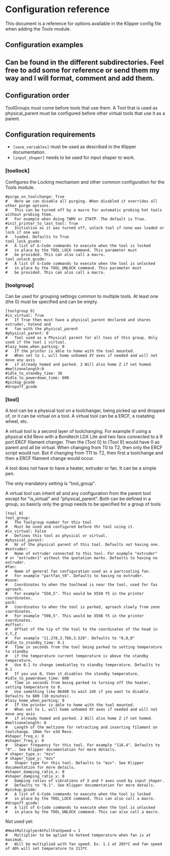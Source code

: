 # Configuration reference
This document is a reference for options available in the Klipper config file when adding the Tools module.

## Configuration examples
Can be found in the different subdirectories.
Feel free to add some for reference or send them my way and I will format, comment and add them.
- 

## Configuration order

ToolGroups must come before tools that use them. 
A Tool that is used as physical_parent must be configured before other virtual tools that use it as a parent.

## Configuration requirements

* `[save_variables]` must be used as described in the Klipper documentation.
* `[input_shaper]` needs to be used for input shaper to work.

### [toollock]

Configures the Locking mechanism and other common configuration for the Tools module.

```
#purge_on_toolchange: True
#   Here we can disable all purging. When disabled it overrides all other purge options. 
#   This can be turned off by a macro for automatic probing hot tools without probing them. 
#   For example when doing TAMV or ZTATP. The default is True.
#init_printer_to_last_tool: True
#   Initialise as it was turned off, unlock tool if none was loaded or lock if one was
#   loaded. Defaults to True
tool_lock_gcode:
#   A list of G-Code commands to execute when the tool is locked 
#   in place by the TOOL_LOCK command. This parameter must
#   be provided. This can also call a macro.
tool_unlock_gcode:
#   A list of G-Code commands to execute when the tool is unlocked 
#   in place by the TOOL_UNLOCK command. This parameter must
#   be provided. This can also call a macro.
```

### [toolgroup]

Can be used for grouping settings common to multiple tools. 
At least one (the 0) must be specified and can be empty.

```
[toolgroup 0]
#is_virtual: True
#   If True then must have a physical_parent declared and shares extruder, hotend and
#   fan with the physical_parent
#physical_parent: 0
#   Tool used as a Physical parent for all toos of this group. Only used if the tool i virtual.
#lazy_home_when_parking: 0
#   If the printer is able to home with the tool mounted.
#   When set to 1, will home unhomed XY axes if needed and will not move any axis
#   if already homed and parked. 2 Will also home Z if not homed.
#meltzonelength:0
#idle_to_standby_time: 30
#idle_to_powerdown_time: 600
#pickup_gcode
#dropoff_gcode
```

### [tool]

A tool can be a physical tool on a toolchanger, being picked up and dropped of, or it can be 
virtual on a tool. A virtual tool can be a ERCF, a roatating wheel, etc.

A virtual tool is a second layer of toolchanging. For example if using a physical e3d Revo 
with a Bondtech LGX Lite and two fans connected to a 9 port ERCF filament changer.
Then the [Tool 0] to [Tool 9] would have 0 as parent and all be virtual. When changing 
from T0 to T2, then only the ERCF script would run. But if changing from T11 to T2, 
then first a toolchange and then a ERCF filament change would occur.

A tool does not have to have a heater, extruder or fan. It can be a simple pen.

The only mandatory setting is "tool_group".

A virtual tool can inherit all and any configuration from the parent tool except for
"is_virtual" and "physical_parent". Both can be defined in a group, so basicly only 
the group needs to be specified for a group of tools 

```
[tool 0]
tool_group:
#   The Toolgroup number for this tool
#   Must be used and configured before thr tool using it.
#is_virtual: False
#   Defines this tool as physical or virtual.
#physical_parent:
#   Nr of the physical parent of this tool. Defaults not having one.
#extruder:
#   Name of extruder connected to this tool. For example "extruder" 
# or "extruder1" without the quotation marks. Defaults to having no extruder.
#fan:
#   Name of general fan configuration used as a partcooling fan. 
#   For example "partfan_t0". Defaults to having no extruder.
#zone:
#   Coordinates to when the toolhead is near the tool, used for fas aproach.
#   For example "550,5". This would be X550 Y5 in the printer coordinates.
park: 
#   Coordinates to when the tool is parked, aproach slowly from zone coordinates.
#   For example "598,5". This would be X598 Y5 in the printer coordinates.
#offset:
#   Offset of the tip of the tool to the coordinates of the head in X,Y,Z
#   For example "11.278,3.766,3.528". Defaults to "0,0,0"
#idle_to_standby_time: 0.1
#   Time in seconds from the tool being parked to setting temperature to standby 
#   if the temperature current temperature is above the standby temperature. 
#   Use 0.1 to change imediatley to standby temperature. Defaults to 0.1
#   If you use 0, then it disables the standby temperature.
#idle_to_powerdown_time: 600
#   Time in seconds from being parked to turning off the heater, setting temperature to 0. 
#   Use something like 86400 to wait 24h if you want to disable. Defaults to 600 (10 minutes).
#lazy_home_when_parking: 0
#   If the printer is able to home with the tool mounted.
#   When set to 1, will home unhomed XY axes if needed and will not move any axis
#   if already homed and parked. 2 Will also home Z if not homed.
#meltzonelength: 0
#   Length of the meltzone for retracting and inserting filament on toolchange. 18mm for e3d Revo.
#shaper_freq_x: 0
#shaper_freq_y: 0
#   Shaper frequency for this tool. For example "116.4". Defaults to "0".. See Klipper documentation for more details.
# shaper_type_x: "mzv"
# shaper_type_y: "mzv"
#   Shaper type for this tool. Defaults to "mzv". See Klipper documentation for more details.
#shaper_damping_ratio_x: 0
#shaper_damping_ratio_x: 0
#   Damping ratios of vibrations of X and Y axes used by input shaper. 
#   Defaults to "0.1". See Klipper documentation for more details.
#pickup_gcode:
#   A list of G-Code commands to execute when the tool is locked 
#   in place by the TOOL_LOCK command. This can also call a macro.
#dropoff_gcode:
#   A list of G-Code commands to execute when the tool is unlocked 
#   in place by the TOOL_UNLOCK command. This can also call a macro.
```

Not used yet:
```
#HeatMultiplyerAtFullFanSpeed = 1
#   Multiplier to be aplied to hotend temperature when fan is at maximum.
#   Will be multiplied with fan speed. Ex. 1.1 at 205*C and fan speed of 40% will set temperature to 213*C
```
